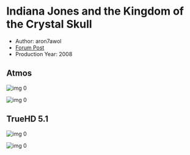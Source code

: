 # Indiana Jones and the Kingdom of the Crystal Skull

* Author: aron7awol
* [Forum Post](https://www.avsforum.com/threads/bass-eq-for-filtered-movies.2995212/post-57015002)
* Production Year: 2008

## Atmos

![img 0](https://i.imgur.com/vbklXjG.jpg)

![img 0](https://i.imgur.com/Yn2Gf2V.png)

## TrueHD 5.1

![img 0](https://i.imgur.com/M6MP2cA.jpg)

![img 0](https://i.imgur.com/SlBm9GJ.jpg)

